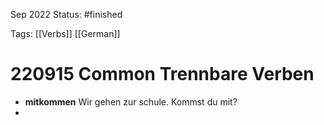 Sep 2022
Status: #finished 

Tags: [[Verbs]] [[German]]

# 220915 Common Trennbare Verben
- **mitkommen**
	Wir gehen zur schule. Kommst du mit?
- 
	



